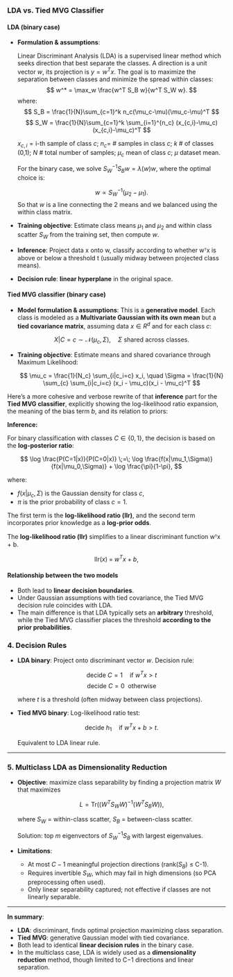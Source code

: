 ### **LDA vs. Tied MVG Classifier**

#### **LDA (binary case)**

* **Formulation & assumptions**:

  Linear Discriminant Analysis (LDA) is a supervised linear method which seeks direction that best separate the classes.
  A direction is a unit vector $w$, its projection is $y=w^Tx$. The goal is to maximize the separation between classes
  and minimize the spread within classes:
  $$
  w^* = \max_w \frac{w^T S_B w}{w^T S_W w}.
  $$
  where:
  $$
  S_B = \frac{1}{N}\sum_{c=1}^k n_c(\mu_c-\mu)(\mu_c-\mu)^T
  $$
  $$
  S_W = \frac{1}{N}\sum_{c=1}^k \sum_{i=1}^{n_c} (x_{c,i}-\mu_c)(x_{c,i}-\mu_c)^T
  $$

  $x_{c,i}=\text{i-th}$ sample of class $c$; $n_c=$ # samples in class $c$; $k$ # of classes (0,1); $N$ # total number
  of samples; $\mu_c$ mean of class $c$; $\mu$ dataset mean.

  For the binary case, we solve $S_W^{-1}S_Bw=\lambda(w)w$, where the optimal choice is:

  $$
  w \propto S_W^{-1} (\mu_2 - \mu_1).
  $$
  So that $w$ is a line connecting the 2 means and we balanced using the within class matrix.
* **Training objective**:
  Estimate class means $\mu_1$ and $\mu_2$ and within class scatter $S_W$ from the training set, then compute $w$.
* **Inference**:
  Project data x onto w, classify according to whether wᵀx is above or below a threshold t (usually midway between
  projected class means).

* **Decision rule**: **linear hyperplane** in the original space.

#### **Tied MVG classifier (binary case)**

* **Model formulation & assumptions**:
  This is a **generative model**. Each class is modeled as a **Multivariate Gaussian with its own mean** but a **tied
  covariance matrix**, assuming data $x \in R^d$ and for each class $c$:

  $$
  X|C=c \sim \mathcal{N}(\mu_c, \Sigma), \quad \Sigma \text{ shared across classes}.
  $$

* **Training objective**:
  Estimate means and shared covariance through Maximum Likelihood:

  $$
  \mu_c = \frac{1}{N_c} \sum_{i|c_i=c} x_i, \quad
  \Sigma = \frac{1}{N} \sum_{c} \sum_{i|c_i=c} (x_i - \mu_c)(x_i - \mu_c)^T
  $$


Here’s a more cohesive and verbose rewrite of that **inference** part for the **Tied MVG classifier**, explicitly showing the log-likelihood ratio expansion, the meaning of the bias term $b$, and its relation to priors:

**Inference:**

For binary classification with classes $C \in \{0,1\}$, the decision is based on the **log-posterior ratio**:

$$
\log \frac{P(C=1|x)}{P(C=0|x)} \;=\; \log \frac{f(x|\mu_1,\Sigma)}{f(x|\mu_0,\Sigma)} + \log \frac{\pi}{1-\pi},
$$

where:

* $f(x|\mu_c,\Sigma)$ is the Gaussian density for class $c$,
* $\pi$ is the prior probability of class $c=1$.

The first term is the **log-likelihood ratio (llr)**, and the second term incorporates prior knowledge as a **log-prior odds**.

The **log-likelihood ratio (llr)** simplifies to a linear discriminant function wᵀx + b.

$$
\text{llr}(x) \;=\; w^T x + b,
$$

#### **Relationship between the two models**

* Both lead to **linear decision boundaries**.
* Under Gaussian assumptions with tied covariance, the Tied MVG decision rule coincides with LDA.
* The main difference is that LDA typically sets an **arbitrary** threshold, while the Tied MVG classifier places the threshold **according to the prior probabilities**.


### **4. Decision Rules**

* **LDA binary**:
  Project onto discriminant vector $w$.
  Decision rule:

  $$
  \text{decide } C=1 \quad \text{if } w^T x > t 
  $$
  $$
  \text{decide } C=0 \ \ \text{otherwise } 
  $$

  where $t$ is a threshold (often midway between class projections).

* **Tied MVG binary**:
  Log-likelihood ratio test:

  $$
  \text{decide } h_1 \quad \text{if } w^T x + b > t.
  $$

  Equivalent to LDA linear rule.

---

### **5. Multiclass LDA as Dimensionality Reduction**

* **Objective**: maximize class separability by finding a projection matrix $W$ that maximizes

  $$
  L = \text{Tr}((W^T S_W W)^{-1} (W^T S_B W)),
  $$

  where $S_W$ = within-class scatter, $S_B$ = between-class scatter.

  Solution: top *m* eigenvectors of $S_W^{-1}S_B$ with largest eigenvalues.

* **Limitations**:

    * At most $C-1$ meaningful projection directions (rank($S_B$) ≤ C-1).
    * Requires invertible $S_W$, which may fail in high dimensions (so PCA preprocessing often used).
    * Only linear separability captured; not effective if classes are not linearly separable.

---

**In summary**:

* **LDA**: discriminant, finds optimal projection maximizing class separation.
* **Tied MVG**: generative Gaussian model with tied covariance.
* Both lead to identical **linear decision rules** in the binary case.
* In the multiclass case, LDA is widely used as a **dimensionality reduction** method, though limited to C−1 directions
  and linear separation.


